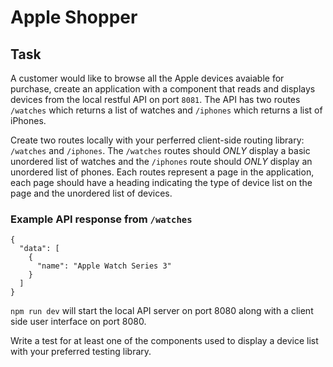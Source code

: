 # Apple Shopper

## Task

A customer would like to browse all the Apple devices avaiable for purchase, create an application with a component that reads and displays devices from the local restful API on port `8081`.
The API has two routes `/watches` which returns a list of watches and `/iphones` which returns a list of iPhones.

Create two routes locally with your perferred client-side routing library: `/watches` and `/iphones`. The `/watches` routes should *ONLY* display a basic unordered list of watches and the `/iphones` route should *ONLY* display an unordered list of phones.
Each routes represent a page in the application, each page should have a heading indicating the type of device list on the page and the unordered list of devices.

### Example API response from `/watches`

```
{
  "data": [
    {
      "name": "Apple Watch Series 3" 
    }
  ]
}
```

`npm run dev` will start the local API server on port 8080 along with a client side user interface on port 8080.


Write a test for at least one of the components used to display a device list with your preferred testing library. 
